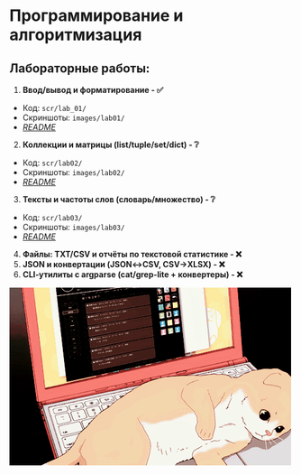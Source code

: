 # Программирование и алгоритмизация
## Лабораторные работы:
1. **Ввод/вывод и форматирование - ✅**
  - Код: `scr/lab_01/`
  - Скриншоты: `images/lab01/`
  - *[README](scr/lab_01/README_lab01.md)*
2. **Коллекции и матрицы (list/tuple/set/dict) - ❔**
  - Код: `scr/lab02/`
  - Скриншоты: `images/lab02/`
  - *[README](scr/lab02/README.md)*
3. **Тексты и частоты слов (словарь/множество) - ❔**
  - Код: `scr/lab03/`
  - Скриншоты: `images/lab03/`
  - *[README](scr/lab03/README.md)*
4. **Файлы: TXT/CSV и отчёты по текстовой статистике - ❌**
5. **JSON и конвертации (JSON↔CSV, CSV→XLSX) - ❌**
6. **CLI‑утилиты с argparse (cat/grep‑lite + конвертеры) - ❌**

![Gif](for_readme/Cat.gif)
